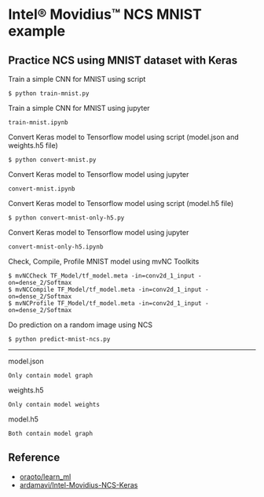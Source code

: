 # Intel® Movidius™ NCS MNIST example

## Practice NCS using MNIST dataset with Keras

Train a simple CNN for MNIST using script

```
$ python train-mnist.py
```

Train a simple CNN for MNIST using jupyter

```
train-mnist.ipynb
```

Convert Keras model to Tensorflow model using script (model.json and weights.h5 file)

```
$ python convert-mnist.py
```

Convert Keras model to Tensorflow model using jupyter

```
convert-mnist.ipynb
```

Convert Keras model to Tensorflow model using script (model.h5 file)

```
$ python convert-mnist-only-h5.py
```

Convert Keras model to Tensorflow model using jupyter

```
convert-mnist-only-h5.ipynb
```

Check, Compile, Profile MNIST model using mvNC Toolkits

```
$ mvNCCheck TF_Model/tf_model.meta -in=conv2d_1_input -on=dense_2/Softmax
$ mvNCCompile TF_Model/tf_model.meta -in=conv2d_1_input -on=dense_2/Softmax
$ mvNCProfile TF_Model/tf_model.meta -in=conv2d_1_input -on=dense_2/Softmax
```

Do prediction on a random image using NCS

```
$ python predict-mnist-ncs.py
```

---

model.json

```
Only contain model graph
```

weights.h5

```
Only contain model weights
```

model.h5

```
Both contain model graph
```


## Reference

+ [oraoto/learn_ml](https://github.com/oraoto/learn_ml/blob/master/ncs/README.md)
+ [ardamavi/Intel-Movidius-NCS-Keras](https://github.com/ardamavi/Intel-Movidius-NCS-Keras)
